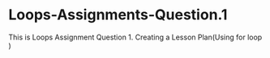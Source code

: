 # Loops-Assignments-Question.1
This is  Loops Assignment Question 1. Creating a Lesson Plan(Using for loop )
